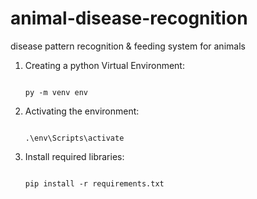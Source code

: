 # animal-disease-recognition

 disease pattern recognition & feeding system for animals


1. Creating a python Virtual Environment:

   ```

   py -m venv env

   ```
2. Activating the environment:

   ```

   .\env\Scripts\activate

   ```
3. Install required libraries:

   ```

   pip install -r requirements.txt

   ```
